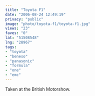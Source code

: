 ```yaml
---
title: "Toyota F1"
date: "2006-08-24 12:49:19"
privacy: "public"
image: "photo/toyota-f1/toyota-f1.jpg"
views: "23"
faves: "0"
lat: "51508548"
lng: "28967"
tags:
- "toyota"
- "beneso"
- "panasonic"
- "formula"
- "one"
- "emc"
---
```

Taken at the British Motorshow.
